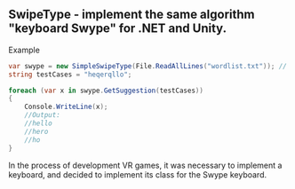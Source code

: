 ## SwipeType - implement the same algorithm "keyboard Swype" for .NET and Unity.

Example

```cs
var swype = new SimpleSwipeType(File.ReadAllLines("wordlist.txt")); // File with a list of words
string testCases = "heqerqllo";

foreach (var x in swype.GetSuggestion(testCases))
{
    Console.WriteLine(x);
    //Output:
    //hello
    //hero
    //ho
}
```

In the process of development VR games, it was necessary to implement a keyboard, and decided to implement its class for the Swype keyboard.